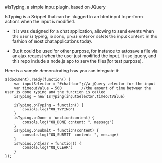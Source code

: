#IsTyping, a simple input plugin, based on JQuery

IsTyping is a Snippet that can be plugged to an html input to perform actions when the input is modified.

 - It is was designed for a chat application, allowing to send events when the user is typing, is done, press enter or delete the input content, in the fashion of most chat applications today.

 - But it could be used for other purpose, for instance to autosave a file via an ajax request when the user just modified the input.
It use jquery, and this repo include a node.js app to serv the files(for test purpose).


Here is a sample demonstrating how you can integrate it:

    $(document).ready(function() {
        var inputSelector = "#chat-bar";//a jQuery selector for the input
        var timeoutValue = 500         //the amount of time between the user is done typing and the function is called 
        isTyping = new IsTyping(inputSelector,timeoutValue);

        isTyping.onTyping = function() {
            console.log("ON_TYPING")
        }
        isTyping.onDone = function(content) {
            console.log("ON_DONE content: ", message")
        }
        isTyping.onSubmit = function(content) {
            console.log("ON_SUBMIT  content: ", message)
        } 
        isTyping.onClear = function() {
            console.log("ON_CLEAR")
        }
    });

